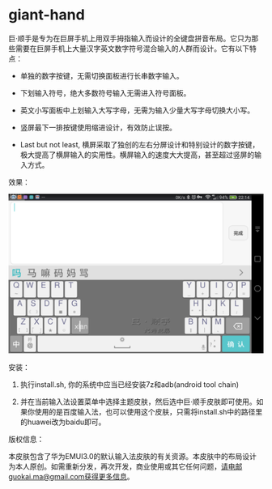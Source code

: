 # giant-hand
巨·顺手是专为在巨屏手机上用双手拇指输入而设计的全键盘拼音布局。它只为那些需要在巨屏手机上大量汉字英文数字符号混合输入的人群而设计。它有以下特点：                                              

* 单独的数字按键，无需切换面板进行长串数字输入。

* 下划输入符号，绝大多数符号输入无需进入符号面板。

* 英文小写面板中上划输入大写字母，无需为输入少量大写字母切换大小写。

* 竖屏最下一排按键使用缩进设计，有效防止误按。

* Last but not least, 横屏采取了独创的左右分屏设计和特别设计的数字按键，极大提高了横屏输入的实用性。横屏输入的速度大大提高，甚至超过竖屏的输入方式。

效果：

![effect](https://github.com/akeygma/giant-hand/blob/master/demo.png)

安装：

1. 执行install.sh, 你的系统中应当已经安装7z和adb(android tool chain)

2. 并在当前输入法设置菜单中选择主题皮肤，然后选中巨·顺手皮肤即可使用。如果你使用的是百度输入法，也可以使用这个皮肤，只需将install.sh中的路径里的huawei改为baidu即可。

版权信息：

本皮肤包含了华为EMUI3.0的默认输入法皮肤的有关资源。本皮肤中的布局设计为本人原创。如需重新分发，再次开发，商业使用或其它任何问题，请电邮guokai.ma@gmail.com获得更多信息。
